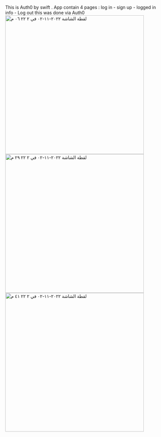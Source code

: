 This is Auth0 by swift .
App contain 4 pages : log in - sign up - logged in info - Log out 
this was done via Auth0 
<img width="439" alt="‏لقطة الشاشة ٢٠٢٢-١١-٠٢ في ٢ ٢٢ ٠٦ م" src="https://user-images.githubusercontent.com/85303214/199368766-8884dd8f-0916-4149-b778-1f10e92f5179.png">
<img width="439" alt="‏لقطة الشاشة ٢٠٢٢-١١-٠٢ في ٢ ٢٢ ٢٩ م" src="https://user-images.githubusercontent.com/85303214/199368783-5242d5af-f319-416a-bb4a-8abd69a5bda7.png">
<img width="439" alt="‏لقطة الشاشة ٢٠٢٢-١١-٠٢ في ٢ ٢٢ ٤١ م" src="https://user-images.githubusercontent.com/85303214/199368786-2b655169-bdb6-49de-ab0d-882d567e6aa1.png">
